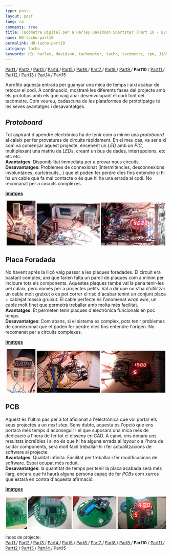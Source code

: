 ```yaml
---
type: posts
layout: post
lang: ca
comments: true
title: Tacòmetre Digital per a Harley Davidson Sportster (Part 10 - Evolució dels prototips)
name: HD-tacho-part10
permalink: HD-tacho-part10
category: tacho
keywords: HD, harley, davidson, tachometer, tacho, tacòmetre, rpm, J1850, SAE, PCB, disseny, prototips, evolució
---
```

<p>
<font size="2"> 
<a href="/HD-tacho-part1">Part1 </a>/
<a href="/HD-tacho-part2"> Part2 </a>/
<a href="/HD-tacho-part3"> Part3 </a>/
<a href="/HD-tacho-part4"> Part4 </a>/
<a href="/HD-tacho-part5"> Part5 </a>/
<a href="/HD-tacho-part6"> Part6 </a>/
<a href="/HD-tacho-part7"> Part7 </a>/
<a href="/HD-tacho-part8"> Part8 </a>/
<a href="/HD-tacho-part9"> Part9 </a>/
 <b>Part10</b> /
<a href="/HD-tacho-part11"> Part11 </a>/
<a href="/HD-tacho-part12"> Part12 </a>/
<a href="/HD-tacho-part13"> Part13 </a>/
<a href="/HD-tacho-part14"> Part14 </a>/
 Part15
 </font>
</p>
Aprofito aquesta entrada per guanyar una mica de temps i així acabar de retocar el codi. A continuació, mostraré les diferents fases del projecte amb els prototips amb els que vaig anar desenvolupant el codi font del tacòmetre. Com veureu, cadascuna de les plataformes de prototipatge té les seves avantatges i desavantatges.<br>

## <i>Protoboard</i>
Tot aspirant d'apendre electrònica ha de tenir com a mínim una <i>protoboard</i> al calaix per fer provatures de circuits ràpidament. En el meu cas, va ser així com va començar aquest projecte, encenent un <i>LED</i> amb un <i>PIC</i>, multiplexant una matriu de <i>LED</i>s, creant un bus de dades, interrupcions, etc etc etc. <br>
<b>Avantatges</b>: Disponibilitat immediata per a provar nous circuits.<br>
<b>Desavantatges</b>: Problemes de connexionat (intermitències, desconnexions involuntàries, curtcircuits,..) que et poden fer perdre dies fins entendre si hi ha un cable que fa mal contacte o és que hi ha una errada al codi. No recomanat per a circuits complexes.<br>

<u><b>Imatges</b></u>
<center><img style="display:inline" src="/images/Part10/PB1.jpg" width="18%" alt="Contingut: Protoboard inicial. Source: Momex.cat">
<img style="display:inline" src="/images/Part10/PB2.jpg" width="39%" alt="Contingut: Protoboard amb font d'alimentació i oscil·loscopi. Source: Momex.cat">
<img style="display:inline" src="/images/Part10/PB3.jpg" width="40%" alt="Contingut: Embolic de cables a la protoboard. Source: Momex.cat">
</center>

<!--more-->

## Placa Foradada
No havent aprés la lliçó vaig passar a les plaques foradades. El circuit era bastant complex, així que farien falta un parell de plaques com a mínim per incloure tots els components. Aquestes plaques també val la pena tenir-les pel calaix, però només per a projectes petits. Val a dir que no s'ha d'utilitzar un cable molt gruixut o es pot correr el risc d'acabar tenint un conjunt placa + cablejat massa gruixut. El cable perfecte és l'anomenat <i>wrap wire</i>, un cable molt finet que permetrà treballar amb molta més facilitat. <br>
<b>Avantatges</b>: Et permeten tenir plaques d'electrònica funcionals en poc temps.<br>
<b>Desavantatges</b>: Com abans, si el sistema és complex, pots tenir problemes de connexionat que et poden fer perdre dies fins entendre l'origen. No recomanat per a circuits complexes.<br>

<u><b>Imatges</b></u>
<center><img style="display:inline" src="/images/Part10/PF2.jpg" width="18%" alt="Contingut: Visió frontal. Source: Momex.cat">
<img style="display:inline" src="/images/Part10/PF3.jpg" width="39%" alt="Contingut: Visió posterior amb cables massa gruixuts. Source: Momex.cat">
<img style="display:inline" src="/images/Part10/PF4.jpg" width="40%" alt="Contingut: Funcionament. Source: Momex.cat">
</center>

## PCB
Aquest és l'últim pas per a tot aficionat a l'electrònica que vol portar els seus projectes a un <i>next step</i>. Sens dubte, aquesta és l'opció que ens portarà més temps d'aconseguir i el que suposarà una mica més de dedicació a l'hora de fer tot el disseny en CAD. A canvi, ens donarà uns resultats increïbles i si no és que hi ha alguna errada al <i>layout</i> o a l'hora de soldar components, serà molt fàcil treballar-hi i fer actualitzacions de software al projecte. <br>
<b>Avantatges</b>: Qualitat infinita. Facilitat per treballar i fer modificacions de software. Espai ocupat més reduït.<br>
<b>Desavantatges</b>: la quantitat de temps per tenir la placa acabada serà més llarg, encara que hi haurà alguna persona capaç de fer <i>PCB</i>s com xurros que estarà en contra d'aquesta afirmació.<br>

<u><b>Imatges</b></u>
<center><img style="display:inline" src="/images/Part10/PCB1.jpg" width="13%" alt="Contingut: PCB abans de soldar. Source: Momex.cat">
<img style="display:inline" src="/images/Part10/PCB2.jpg" width="27%" alt="Contingut: PCB amb tots els elements soldats. Source: Momex.cat">
<img style="display:inline" src="/images/Part10/PCB3.jpg" width="27%" alt="Contingut: Part posterior de la PCB. Source: Momex.cat">
<img style="display:inline" src="/images/Part10/PCB4.jpg" width="30%" alt="Contingut: Tacòmetre funcionant. Source: Momex.cat">
</center>

<p>
<font size="2"> 
Índex de projecte:<br>
<a href="/HD-tacho-part1">Part1 </a>/
<a href="/HD-tacho-part2"> Part2 </a>/
<a href="/HD-tacho-part3"> Part3 </a>/
<a href="/HD-tacho-part4"> Part4 </a>/
<a href="/HD-tacho-part5"> Part5 </a>/
<a href="/HD-tacho-part6"> Part6 </a>/
<a href="/HD-tacho-part7"> Part7 </a>/
<a href="/HD-tacho-part8"> Part8 </a>/
<a href="/HD-tacho-part9"> Part9 </a>/
 <b>Part10</b> /
<a href="/HD-tacho-part11"> Part11 </a>/
<a href="/HD-tacho-part12"> Part12 </a>/
<a href="/HD-tacho-part13"> Part13 </a>/
<a href="/HD-tacho-part14"> Part14 </a>/
 Part15
 </font>
</p>
